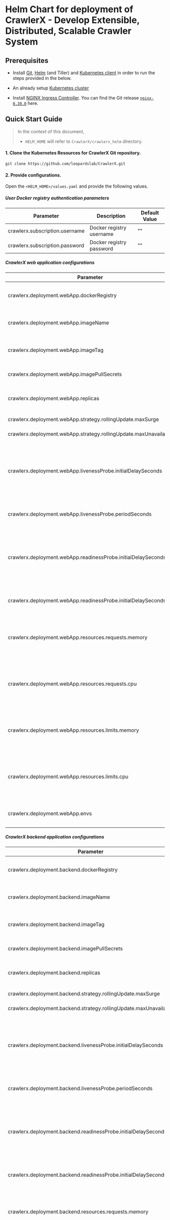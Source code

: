 # Helm Chart for deployment of CrawlerX - Develop Extensible, Distributed, Scalable Crawler System

## Prerequisites

* Install [Git](https://git-scm.com/book/en/v2/Getting-Started-Installing-Git), [Helm](https://helm.sh/docs/intro/install/)
(and Tiller) and [Kubernetes client](https://kubernetes.io/docs/tasks/tools/install-kubectl/) in order to run the 
steps provided in the below.

* An already setup [Kubernetes cluster](https://kubernetes.io/docs/setup/)

* Install [NGINX Ingress Controller](https://kubernetes.github.io/ingress-nginx/deploy/). You can find the Git release [`nginx-0.30.0`](https://github.com/kubernetes/ingress-nginx/releases/tag/nginx-0.30.0) here.

## Quick Start Guide

>In the context of this document,
>* `HELM_HOME` will refer to `CrawlerX/crawlerx_helm` directory.

#### 1. Clone the Kubernetes Resources for CrawlerX Git repository.
```
git clone https://github.com/leopardslab/CrawlerX.git
```

#### 2. Provide configurations.

Open the `<HELM_HOME>/values.yaml` and provide the following values.

##### User Docker registry authentication parameters
| Parameter          | Description                         | Default Value               |
|--------------------|-------------------------------------|-----------------------------|
| crawlerx.subscription.username          |   Docker registry username                       | ""               |
| crawlerx.subscription.password          |   Docker registry password                       | ""               |

##### CrawlerX web application configurations
| Parameter          | Description                         | Default Value               |
|--------------------|-------------------------------------|-----------------------------|
| crawlerx.deployment.webApp.dockerRegistry          |   Docker registry of web application          | ""               |
| crawlerx.deployment.webApp.imageName          |   Docker image of web application          | "scorelabs/crawlerx-app"               |
| crawlerx.deployment.webApp.imageTag          |   Docker image tag of web application          | "1.0.0"               |
| crawlerx.deployment.webApp.imagePullSecrets          |   Docker image pull secret          | ""               |
| crawlerx.deployment.webApp.replicas          |   Web application number of instances          | 1               |
| crawlerx.deployment.webApp.strategy.rollingUpdate.maxSurge          |   Pod max surge          | 1               |
| crawlerx.deployment.webApp.strategy.rollingUpdate.maxUnavailable          |   Pod max unavailable          | 0               |
| crawlerx.deployment.webApp.livenessProbe.initialDelaySeconds  |   Number of seconds after the container has started before liveness probes are initiated.          | 35               |
| crawlerx.deployment.webApp.livenessProbe.periodSeconds      |  How often (in seconds) to perform the probe.       | 10              |
| crawlerx.deployment.webApp.readinessProbe.initialDelaySeconds      |  Number of seconds after the container has started before readiness probes are initiated.       | 35              |
| crawlerx.deployment.webApp.readinessProbe.initialDelaySeconds      |  How often (in seconds) to perform the probe.       | 10             |
| crawlerx.deployment.webApp.resources.requests.memory  |  The minimum amount of memory that should be allocated for a Pod   | "512Mi"             |
| crawlerx.deployment.webApp.resources.requests.cpu  |  The minimum amount of CPU that should be allocated for a Pod   | "400m"             |
| crawlerx.deployment.webApp.resources.limits.memory  |  The maximum amount of memory that should be allocated for a Pod   | "1Gi"             |
| crawlerx.deployment.webApp.resources.limits.cpu  |  The maximum amount of CPU that should be allocated for a Pod   | "1000m"            |
| crawlerx.deployment.webApp.envs  |  Environment variables for the deployment.   | ""            |


##### CrawlerX backend application configurations
| Parameter          | Description                         | Default Value               |
|--------------------|-------------------------------------|-----------------------------|
| crawlerx.deployment.backend.dockerRegistry          |   Docker registry of backend application          | ""               |
| crawlerx.deployment.backend.imageName          |   Docker image of backend application          | "scorelabs/crawlerx-backend"               |
| crawlerx.deployment.backend.imageTag          |   Docker image tag of backend application          | "1.0.0"               |
| crawlerx.deployment.backend.imagePullSecrets          |   Docker image pull secret          | ""               |
| crawlerx.deployment.backend.replicas          |   Backend application number of instances          | 1               |
| crawlerx.deployment.backend.strategy.rollingUpdate.maxSurge          |   Pod max surge          | 1               |
| crawlerx.deployment.backend.strategy.rollingUpdate.maxUnavailable          |   Pod max unavailable          | 0               |
| crawlerx.deployment.backend.livenessProbe.initialDelaySeconds  |   Number of seconds after the container has started before liveness probes are initiated.          | 35               |
| crawlerx.deployment.backend.livenessProbe.periodSeconds      |  How often (in seconds) to perform the probe.       | 10              |
| crawlerx.deployment.backend.readinessProbe.initialDelaySeconds      |  Number of seconds after the container has started before readiness probes are initiated.       | 35              |
| crawlerx.deployment.backend.readinessProbe.initialDelaySeconds      |  How often (in seconds) to perform the probe.       | 10             |
| crawlerx.deployment.backend.resources.requests.memory  |  The minimum amount of memory that should be allocated for a Pod   | "512Mi"             |
| crawlerx.deployment.backend.resources.requests.cpu  |  The minimum amount of CPU that should be allocated for a Pod   | "400m"             |
| crawlerx.deployment.backend.resources.limits.memory  |  The maximum amount of memory that should be allocated for a Pod   | "1Gi"             |
| crawlerx.deployment.backend.resources.limits.cpu  |  The maximum amount of CPU that should be allocated for a Pod   | "1000m"            |
| crawlerx.deployment.backend.envs  |  Environment variables for the deployment.   | ""            |

##### CrawlerX Scrapy application configurations
| Parameter          | Description                         | Default Value               |
|--------------------|-------------------------------------|-----------------------------|
| crawlerx.deployment.scrapyApp.dockerRegistry          |   Docker registry of Scrapy application          | ""               |
| crawlerx.deployment.scrapyApp.imageName          |   Docker image of Scrapy application          | "scorelabs/crawlerx-scrapy-app"              |
| crawlerx.deployment.scrapyApp.imageTag          |   Docker image tag of Scrapy application          | "1.0.0"               |
| crawlerx.deployment.scrapyApp.imagePullSecrets          |   Docker image pull secret          | ""               |
| crawlerx.deployment.scrapyApp.replicas          |   Scrapy application number of instances          | 1               |
| crawlerx.deployment.scrapyApp.strategy.rollingUpdate.maxSurge          |   Pod max surge          | 1               |
| crawlerx.deployment.scrapyApp.strategy.rollingUpdate.maxUnavailable          |   Pod max unavailable          | 0               |
| crawlerx.deployment.scrapyApp.livenessProbe.initialDelaySeconds  |   Number of seconds after the container has started before liveness probes are initiated.          | 35               |
| crawlerx.deployment.scrapyApp.livenessProbe.periodSeconds      |  How often (in seconds) to perform the probe.       | 10              |
| crawlerx.deployment.scrapyApp.readinessProbe.initialDelaySeconds      |  Number of seconds after the container has started before readiness probes are initiated.       | 35              |
| crawlerx.deployment.scrapyApp.readinessProbe.initialDelaySeconds      |  How often (in seconds) to perform the probe.       | 10             |
| crawlerx.deployment.scrapyApp.resources.requests.memory  |  The minimum amount of memory that should be allocated for a Pod   | "512Mi"             |
| crawlerx.deployment.scrapyApp.resources.requests.cpu  |  The minimum amount of CPU that should be allocated for a Pod   | "400m"             |
| crawlerx.deployment.scrapyApp.resources.limits.memory  |  The maximum amount of memory that should be allocated for a Pod   | "1Gi"             |
| crawlerx.deployment.scrapyApp.resources.limits.cpu  |  The maximum amount of CPU that should be allocated for a Pod   | "1000m"            |
| crawlerx.deployment.scrapyApp.envs  |  Environment variables for the deployment.   | ""            |

##### CrawlerX Celery Beat and Worker configurations
| Parameter          | Description                         | Default Value               |
|--------------------|-------------------------------------|-----------------------------|
| crawlerx.deployment.celery.dockerRegistry          |   Docker registry of Celery application          | ""               |
| crawlerx.deployment.celery.imageName          |   Docker image of Celery application          | "scorelabs/crawlerx-backend"             |
| crawlerx.deployment.celery.imageTag          |   Docker image tag of Celery application          | "1.0.0"               |
| crawlerx.deployment.celery.imagePullSecrets          |   Docker image pull secret          | ""               |
| crawlerx.deployment.celery.beat.replicas          |   Celery beat number of instances          | 1               |
| crawlerx.deployment.celery.worker.replicas          |   Celery worker number of instances          | 1               |
| crawlerx.deployment.celery.strategy.rollingUpdate.maxSurge          |   Pod max surge          | 1               |
| crawlerx.deployment.celery.strategy.rollingUpdate.maxUnavailable          |   Pod max unavailable          | 0               |
| crawlerx.deployment.celery.livenessProbe.initialDelaySeconds  |   Number of seconds after the container has started before liveness probes are initiated.          | 35               |
| crawlerx.deployment.celery.livenessProbe.periodSeconds      |  How often (in seconds) to perform the probe.       | 10              |
| crawlerx.deployment.celery.readinessProbe.initialDelaySeconds      |  Number of seconds after the container has started before readiness probes are initiated.       | 35              |
| crawlerx.deployment.celery.readinessProbe.initialDelaySeconds      |  How often (in seconds) to perform the probe.       | 10             |
| crawlerx.deployment.celery.resources.requests.memory  |  The minimum amount of memory that should be allocated for a Pod   | "512Mi"             |
| crawlerx.deployment.celery.resources.requests.cpu  |  The minimum amount of CPU that should be allocated for a Pod   | "400m"             |
| crawlerx.deployment.celery.resources.limits.memory  |  The maximum amount of memory that should be allocated for a Pod   | "1Gi"             |
| crawlerx.deployment.celery.resources.limits.cpu  |  The maximum amount of CPU that should be allocated for a Pod   | "1000m"            |
| crawlerx.deployment.celery.envs  |  Environment variables for the deployment.   | ""            |

##### CrawlerX environment variables
| Parameter          | Description                         | Default Value               |
|--------------------|-------------------------------------|-----------------------------|
| crawlerx.env.webApp.VUE_APP_FIREBASE_API_KEY  |  Firebase app key   | ""            |
| crawlerx.env.webApp.VUE_APP_FIREBASE_AUTH_DOMAIN  |  Firebase auth domain   | ""            |
| crawlerx.env.webApp.VUE_APP_FIREBASE_DB_DOMAIN  |  Firebase db domain   | ""            |
| crawlerx.env.webApp.VUE_APP_FIREBASE_PROJECT_ID  |  Firebase project id   | ""            |
| crawlerx.env.webApp.VUE_APP_FIREBASE_STORAGE_BUCKET  |  Firebase storage bucket   | ""            |
| crawlerx.env.webApp.VUE_APP_FIREBASE_MESSAGING_SENDER_ID  |  Firebase messaging sender id   | ""            |
| crawlerx.env.webApp.VUE_APP_FIREBASE_APP_ID  |  Firebase app id   | ""            |
| crawlerx.env.webApp.VUE_APP_FIREBASE_MEASURMENT_ID  |  Firebase measurement id   | ""            |
| crawlerx.env.webApp.VUE_APP_DJANGO_PROTOCOL  |  backend server protocol   | "http"            |
| crawlerx.env.webApp.VUE_APP_DJANGO_PORT  |  backend server port   | "8000"            |
| crawlerx.env.webApp.VUE_APP_DJANGO_PORT  |  backend server port   | "8000"            |
| crawlerx.env.backend.DJANGO_ADMIN_USERNAME  |  backend admin username  | "admin"            |
| crawlerx.env.backend.DJANGO_ADMIN_PASSWORD  |  backend admin password  | "admin"            |
| crawlerx.env.backend.DJANGO_ADMIN_EMAIL  |  backend admin email  | "admin@scorelab.org"            |
| crawlerx.env.elasticsearch.ELASTIC_SEARCH_USERNAME  |  elasticsearch username  | "admin"            |
| crawlerx.env.elasticsearch.ELASTIC_SEARCH_PASSWORD  |  elasticsearch password  | "admin"            |
| mongodb.auth.database  |  Mongodb database name  | "crawlerx_db"            |
| mongodb.auth.port  |  Mongodb database port  | 27017            |
| rabbitmq.auth.username  |  RabbitMQ admin username  | "guest"            |
| rabbitmq.auth.password  |  RabbitMQ admin password  | "guest"            |
| rabbitmq.service.port  |  RabbitMQ service port  | 5672           |


#### 3. Deploy CrawlerX distributed crawling platform.

- **Helm v2**

    ```
    helm install --name <RELEASE_NAME> <HELM_HOME> --namespace <NAMESPACE>
    ```

- **Helm v3**
 
    ```
    helm install <RELEASE_NAME> <HELM_HOME> --namespace <NAMESPACE>
    ```

`NAMESPACE` should be the Kubernetes Namespace in which the resources are deployed

#### 4. Access CrawlerX dashboard.

1. Obtain the external IP (`EXTERNAL-IP`) of the Ingress resources by listing down the Kubernetes Ingresses.

```
kubectl get ing -n <NAMESPACE>
```

```
NAME                                            HOSTS                      ADDRESS         PORTS     AGE
<RELEASE_NAME>-web-app-ingress                  app.crawlerx.com           <EXTERNAL-IP>   80        3m
```

2. Add the above host as an entry in `/etc/hosts` file as follows:

```
<EXTERNAL-IP>	app.crawlerx.com
```

3. Open `http://app.crawlerx.com` to view the CrawlerX web UI in the browser.
